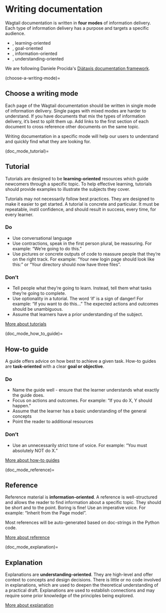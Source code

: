 # Writing documentation

Wagtail documentation is written in **four modes** of information delivery.
Each type of information delivery has a purpose and targets a specific audience.

-   [](doc_mode_tutorial), learning-oriented
-   [](doc_mode_how_to_guide), goal-oriented
-   [](doc_mode_reference), information-oriented
-   [](doc_mode_explanation), understanding-oriented

We are following Daniele Procida's [Diátaxis documentation framework](https://diataxis.fr/).

(choose-a-writing-mode)=

## Choose a writing mode

Each page of the Wagtail documentation should be written in single mode of information delivery.
Single pages with mixed modes are harder to understand.
If you have documents that mix the types of information delivery,
it’s best to split them up. Add links to the first section of each document to cross reference other documents on the same topic.

Writing documentation in a specific mode will help our users to understand and quickly find what they are looking for.

(doc_mode_tutorial)=

## Tutorial

Tutorials are designed to be **learning-oriented** resources which guide newcomers through a specific topic. To help effective learning, tutorials should provide examples to illustrate the subjects they cover.

Tutorials may not necessarily follow best practices. They are designed to make it easier to get started. A tutorial is concrete and particular. It must be repeatable, instil confidence, and should result in success, every time, for every learner.

### Do

-   Use conversational language
-   Use contractions, speak in the first person plural,
    be reassuring. For example: “We’re going to do this.”
-   Use pictures or concrete outputs of code to reassure people that they’re on the right track.
    For example: “Your new login page should look like this:” or “Your directory should now have three files”.

### Don’t

-   Tell people what they’re going to learn.
    Instead, tell them what tasks they’re going to complete.
-   Use optionality in a tutorial. The word ‘if’ is a sign of danger!
    For example: “If you want to do this…”
    The expected actions and outcomes should be unambiguous.
-   Assume that learners have a prior understanding of the subject.

[More about tutorials](https://diataxis.fr/tutorials/)

(doc_mode_how_to_guide)=

## How-to guide

A guide offers advice on how best to achieve a given task.
How-to guides are **task-oriented** with a clear **goal or objective**.

### Do

-   Name the guide well - ensure that the learner understands what exactly the guide does.
-   Focus on actions and outcomes. For example: “If you do X, Y should happen.”
-   Assume that the learner has a basic understanding of the general concepts
-   Point the reader to additional resources

### Don’t

-   Use an unnecessarily strict tone of voice. For example: “You must absolutely NOT do X.”

[More about how-to guides](https://diataxis.fr/how-to-guides/)

(doc_mode_reference)=

## Reference

Reference material is **information-oriented**.
A reference is well-structured and allows the reader to find information about a specific topic.
They should be short and to the point. Boring is fine! Use an imperative voice.
For example: “Inherit from the Page model”.

Most references will be auto-generated based on doc-strings in the Python code.

[More about reference](https://diataxis.fr/reference/)

(doc_mode_explanation)=

## Explanation

Explanations are **understanding-oriented**.
They are high-level and offer context to concepts and design decisions.
There is little or no code involved in explanations,
which are used to deepen the theoretical understanding of a practical draft.
Explanations are used to establish connections and may require some prior knowledge of the principles being explored.

[More about explanation](https://diataxis.fr/explanation/)
